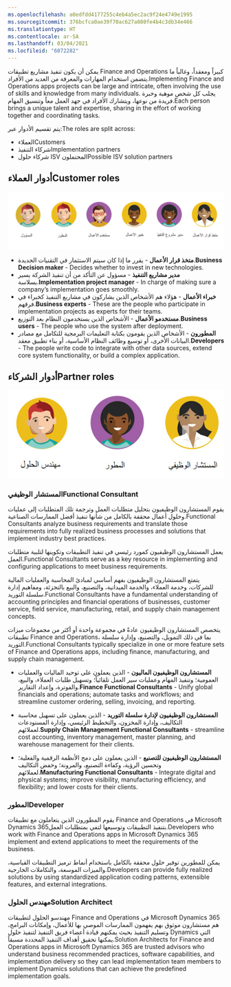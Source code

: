 ```yaml
---
ms.openlocfilehash: a0edfdd4177255c4eb4a5ec2ac9f24e4749e1995
ms.sourcegitcommit: 376bcfca0ae39f70ac627a080fe4b4c3db34e466
ms.translationtype: HT
ms.contentlocale: ar-SA
ms.lasthandoff: 03/04/2021
ms.locfileid: "6072282"
---
```

<span data-ttu-id="c460c-101">يمكن أن يكون تنفيذ مشاريع تطبيقات Finance and Operations كبيراً ومعقداً، وغالباً ما يتضمن استخدام المهارات والمعرفة من العديد من الأفراد.</span><span class="sxs-lookup"><span data-stu-id="c460c-101">Implementing Finance and Operations apps projects can be large and intricate, often involving the use of skills and knowledge from many individuals.</span></span> <span data-ttu-id="c460c-102">يجلب كل شخص موهبة وخبرة فريدة من نوعها، ويتشارك الأفراد في جهد العمل معاً وتنسيق المهام.</span><span class="sxs-lookup"><span data-stu-id="c460c-102">Each person brings a unique talent and expertise, sharing in the effort of working together and coordinating tasks.</span></span>

<span data-ttu-id="c460c-103">يتم تقسيم الأدوار عبر:</span><span class="sxs-lookup"><span data-stu-id="c460c-103">The roles are split across:</span></span>

- <span data-ttu-id="c460c-104">العملاء</span><span class="sxs-lookup"><span data-stu-id="c460c-104">Customers</span></span>
- <span data-ttu-id="c460c-105">شركاء التنفيذ</span><span class="sxs-lookup"><span data-stu-id="c460c-105">Implementation partners</span></span>
- <span data-ttu-id="c460c-106">شركاء حلول ISV المحتملون</span><span class="sxs-lookup"><span data-stu-id="c460c-106">Possible ISV solution partners</span></span>

## <a name="customer-roles"></a><span data-ttu-id="c460c-107">أدوار العملاء</span><span class="sxs-lookup"><span data-stu-id="c460c-107">Customer roles</span></span>

![رسم تخطيطي لأدوار العملاء التي يمكن تضمينها في التنفيذ.](../media/customer-roles.png)

- <span data-ttu-id="c460c-109">**متخذ قرار الأعمال** - يقرر ما إذا كان سيتم الاستثمار في التقنيات الجديدة.</span><span class="sxs-lookup"><span data-stu-id="c460c-109">**Business Decision maker** - Decides whether to invest in new technologies.</span></span>
- <span data-ttu-id="c460c-110">**مدير مشاريع التنفيذ** - مسؤول عن التأكد من أن تنفيذ الشركة يسير بسلاسة.</span><span class="sxs-lookup"><span data-stu-id="c460c-110">**Implementation project manager** - In charge of making sure a company’s implementation goes smoothly.</span></span>
- <span data-ttu-id="c460c-111">**خبراء الأعمال** - هؤلاء هم الأشخاص الذين يشاركون في مشاريع التنفيذ كخبراء في فرقهم.</span><span class="sxs-lookup"><span data-stu-id="c460c-111">**Business experts** - These are the people who participate in implementation projects as experts for their teams.</span></span>
- <span data-ttu-id="c460c-112">**مستخدمو الأعمال** - الأشخاص الذين يستخدمون النظام بعد التوزيع.</span><span class="sxs-lookup"><span data-stu-id="c460c-112">**Business users** - The people who use the system after deployment.</span></span>
- <span data-ttu-id="c460c-113">**المطورون** - الأشخاص الذين يقومون بكتابة التعليمات البرمجية للتكامل مع مصادر البيانات الأخرى، أو توسيع وظائف النظام الأساسية، أو بناء تطبيق معقد.</span><span class="sxs-lookup"><span data-stu-id="c460c-113">**Developers** - The people write code to integrate with other data sources, extend core system functionality, or build a complex application.</span></span>



## <a name="partner-roles"></a><span data-ttu-id="c460c-114">أدوار الشركاء</span><span class="sxs-lookup"><span data-stu-id="c460c-114">Partner roles</span></span>

![رسم تخطيطي لأدوار الشركاء التي يتم تضمينها في التنفيذ.](../media/roles.jpg)

### <a name="functional-consultant"></a><span data-ttu-id="c460c-116">المستشار الوظيفي</span><span class="sxs-lookup"><span data-stu-id="c460c-116">Functional Consultant</span></span>
<span data-ttu-id="c460c-117">يقوم المستشارون الوظيفيون بتحليل متطلبات العمل وترجمة تلك المتطلبات إلى عمليات وحلول أعمال محققة بالكامل من شأنها تنفيذ أفضل الممارسات الصناعية.</span><span class="sxs-lookup"><span data-stu-id="c460c-117">Functional Consultants analyze business requirements and translate those requirements into fully realized business processes and solutions that implement industry best practices.</span></span> 

<span data-ttu-id="c460c-118">يعمل المستشارون الوظيفيون كمورد رئيسي في تنفيذ التطبيقات وتكوينها لتلبية متطلبات العمل.</span><span class="sxs-lookup"><span data-stu-id="c460c-118">Functional Consultants serve as a key resource in implementing and configuring applications to meet business requirements.</span></span>

<span data-ttu-id="c460c-119">يتمتع المستشارون الوظيفيون بفهم أساسي لمبادئ المحاسبة والعمليات المالية للشركات، وخدمة العملاء، والخدمة الميدانية، والتصنيع، والبيع بالتجزئة، ومفاهيم إدارة سلسلة التوريد.</span><span class="sxs-lookup"><span data-stu-id="c460c-119">Functional Consultants have a fundamental understanding of accounting principles and financial operations of businesses, customer service, field service, manufacturing, retail, and supply chain management concepts.</span></span>

<span data-ttu-id="c460c-120">يتخصص المستشارون الوظيفيون عادةً في مجموعة واحدة أو أكثر من مجموعات ميزات تطبيقات Finance and Operations، بما في ذلك التمويل، والتصنيع، وإدارة سلسلة التوريد.</span><span class="sxs-lookup"><span data-stu-id="c460c-120">Functional Consultants typically specialize in one or more feature sets of Finance and Operations apps, including finance, manufacturing, and supply chain management.</span></span>


- <span data-ttu-id="c460c-121">**المستشارون الوظيفيون الماليون** - الذين يعملون على توحيد الماليات والعمليات العمومية؛ وتنفيذ المهام وعمليات سير العمل تلقائياً؛ وتسهيل طلبات العملاء، والبيع، والفوترة، وإعداد التقارير.</span><span class="sxs-lookup"><span data-stu-id="c460c-121">**Finance Functional Consultants** - Unify global financials and operations; automate tasks and workflows; and streamline customer ordering, selling, invoicing, and reporting.</span></span>
 
- <span data-ttu-id="c460c-122">**المستشارون الوظيفيون لإدارة سلسلة التوريد** -  الذين يعملون على تسهيل محاسبة التكاليف، وإدارة المخزون، و‏‏التخطيط الرئيسي، وإدارة المستودعات لعملائهم.</span><span class="sxs-lookup"><span data-stu-id="c460c-122">**Supply Chain Management Functional Consultants** -  streamline cost accounting, inventory management, master planning, and warehouse management for their clients.</span></span>

- <span data-ttu-id="c460c-123">**المستشارون الوظيفيون للتصنيع** - الذين يعملون على دمج الأنظمة الرقمية والفعلية؛ وتحسين الرؤية، وكفاءة التصنيع، والمرونة؛ وخفض التكاليف لعملائهم.</span><span class="sxs-lookup"><span data-stu-id="c460c-123">**Manufacturing Functional Consultants** - Integrate digital and physical systems; improve visibility, manufacturing efficiency, and flexibility; and lower costs for their clients.</span></span>

### <a name="developer"></a><span data-ttu-id="c460c-124">المطور</span><span class="sxs-lookup"><span data-stu-id="c460c-124">Developer</span></span>
<span data-ttu-id="c460c-125">يقوم المطورون الذين يتعاملون مع تطبيقات Finance and Operations في Microsoft Dynamics 365بتنفيذ التطبيقات وتوسيعها لتفي بمتطلبات العمل.</span><span class="sxs-lookup"><span data-stu-id="c460c-125">Developers who work with Finance and Operations apps in Microsoft Dynamics 365 implement and extend applications to meet the requirements of the business.</span></span> 

<span data-ttu-id="c460c-126">يمكن للمطورين توفير حلول محققة بالكامل باستخدام أنماط ترميز التطبيقات القياسية، والميزات الموسعة، والتكاملات الخارجية.</span><span class="sxs-lookup"><span data-stu-id="c460c-126">Developers can provide fully realized solutions by using standardized application coding patterns, extensible features, and external integrations.</span></span>

### <a name="solution-architect"></a><span data-ttu-id="c460c-127">مهندس الحلول</span><span class="sxs-lookup"><span data-stu-id="c460c-127">Solution Architect</span></span>
<span data-ttu-id="c460c-128">مهندسو الحلول لتطبيقات Finance and Operations في Microsoft Dynamics 365 هم مستشارون موثوق بهم يفهمون الممارسات الموصي بها للأعمال، وإمكانات البرامج، وتسليم التنفيذ بحيث يمكنهم قيادة أعضاء فريق التنفيذ لتنفيذ حلول Dynamics التي يمكنها تحقيق أهداف التنفيذ المحددة مسبقاً.</span><span class="sxs-lookup"><span data-stu-id="c460c-128">Solution Architects for Finance and Operations apps in Microsoft Dynamics 365 are trusted advisors who understand business recommended practices, software capabilities, and implementation delivery so they can lead implementation team members to implement Dynamics solutions that can achieve the predefined implementation goals.</span></span>
